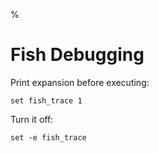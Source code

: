 %

# Fish Debugging

Print expansion before executing:

    set fish_trace 1

Turn it off:

    set -e fish_trace
